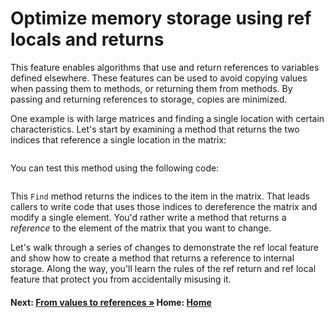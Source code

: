 # Optimize memory storage using ref locals and returns

This feature enables algorithms that use and return references to variables defined elsewhere. These features can be used to avoid copying values when passing them to methods, or returning them from methods. By passing and returning references to storage, copies are minimized.

One example is with large matrices and finding a single location with certain characteristics. Let's start by examining a method that returns the two indices that reference a single location in the matrix:

```cs --project ./ExploreCsharpSeven/ExploreCsharpSeven.csproj --source-file ./ExploreCsharpSeven/RefLocalsAndReturns.cs --region RefFindMethod --session RefLocals
```

You can test this method using the following code:

```cs --project ./ExploreCsharpSeven/ExploreCsharpSeven.csproj --source-file ./ExploreCsharpSeven/RefLocalsAndReturns.cs --region RefTestCode --session RefLocals
```

This `Find` method returns the indices to the item in the matrix. That leads callers to write code that uses those indices to dereference the matrix and modify a single element. You'd rather write a method that returns a *reference* to the element of the matrix that you want to change.

Let's walk through a series of changes to demonstrate the ref local feature and show how to create a method that returns a reference to internal storage. Along the way, you'll learn the rules of the ref return and ref local feature that protect you from accidentally misusing it.

#### Next: [From values to references &raquo;](./use-ref-arguments.md)   Home: [Home](readme.md)
